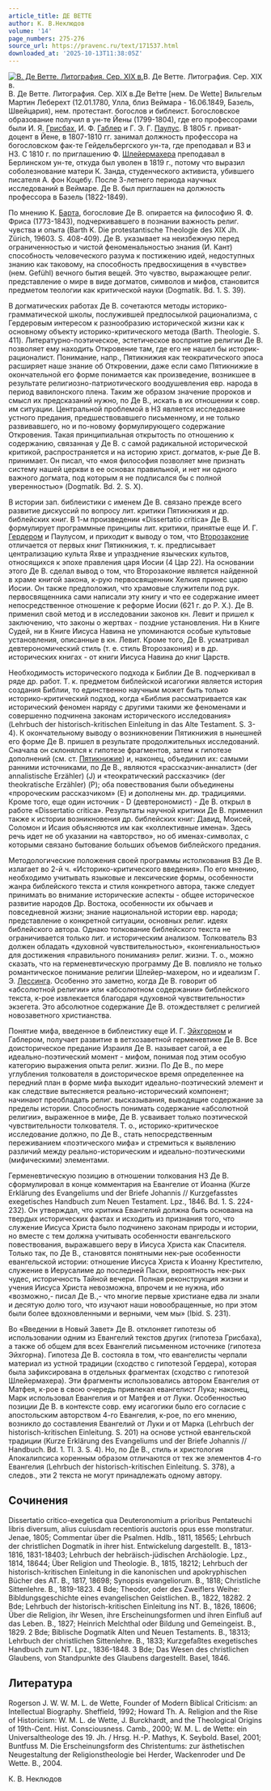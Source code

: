 ```yaml
---
article_title: ДЕ ВЕТТЕ
author: К. В.Неклюдов
volume: '14'
page_numbers: 275-276
source_url: https://pravenc.ru/text/171537.html
downloaded_at: '2025-10-13T11:38:05Z'
---
```


[![В. Де Ветте. Литография. Сер. XIX в.](https://pravenc.ru/data/911/478/1234/i200.jpg "Кликните для увеличения картинки")](https://pravenc.ru/data/911/478/1234/i400.jpg)В. Де Ветте. Литография. Сер. XIX в.  
В. Де Ветте. Литография. Сер. XIX в.Де Ве́тте [нем. De Wette] Вильгельм Мартин Леберехт (12.01.1780, Улла, близ Веймара - 16.06.1849, Базель, Швейцария), нем. протестант. богослов и библеист. Богословское образование получил в ун-те Йены (1799-1804), где его профессорами были И. Я. [Грисбах](https://pravenc.ru/text/Грисбах.html), И. Ф. [Габлер](https://pravenc.ru/text/Габлер.html) и Г. Э. Г. [Паулус](https://pravenc.ru/text/Паулус.html). В 1805 г. приват-доцент в Йене, в 1807-1810 гг. занимал должность профессора на богословском фак-те Гейдельбергского ун-та, где преподавал и ВЗ и НЗ. С 1810 г. по приглашению Ф. [Шлейермахера](https://pravenc.ru/text/Шлейермахера.html) преподавал в Берлинском ун-те, откуда был уволен в 1819 г., потому что выразил соболезнование матери К. Занда, студенческого активиста, убившего писателя А. фон Коцебу. После 3-летнего периода научных исследований в Веймаре. Де В. был приглашен на должность профессора в Базель (1822-1849).

По мнению К. [Барта](https://pravenc.ru/text/Барта.html), богословие Де В. опирается на философию Я. Ф. Фриса (1773-1843), подчеркивавшего в познании важность религ. чувства и опыта (Barth K. Die protestantische Theologie des XIX Jh. Zürich, 19603. S. 408-409). Де В. указывает на неизбежную перед ограниченностью и чистой феноменальностью знания (И. Кант) способность человеческого разума к постижению идей, недоступных знанию как таковому, на способность предвосхищения в «чувстве» (нем. Gefühl) вечного бытия вещей. Это чувство, выражающее религ. представление о мире в виде догматов, символов и мифов, становится предметом теологии как критической науки (Dogmatik. Bd. 1. S. 39).

В догматических работах Де В. сочетаются методы историко-грамматической школы, послужившей предпосылкой рационализма, с Гердеровым интересом к разнообразию исторической жизни как к основному объекту историко-критического метода (Barth. Theologie. S. 411). Литературно-поэтическое, эстетическое восприятие религии Де В. позволяет ему находить Откровение там, где его не нашел бы историк-рационалист. Понимание, напр., Пятикнижия как теократического эпоса расширяет наше знание об Откровении, даже если само Пятикнижие в окончательной его форме понимается как произведение, возникшее в результате религиозно-патриотического воодушевления евр. народа в период вавилонского плена. Таким же образом значение пророков и смысл их предсказаний нужно, по Де В., искать в их отношении к совр. им ситуации. Центральной проблемой в НЗ является исследование устного предания, предшествовавшего письменному, и не только развивавшего, но и по-новому формулирующего содержание Откровения. Такая принципиальная открытость по отношению к содержанию, связанная у Де В. с самой радикальной исторической критикой, распространяется и на историю христ. догматов, к-рые Де В. принимает. Он писал, что «моя философия позволяет мне признать систему нашей церкви в ее основах правильной, и нет ни одного важного догмата, под которым я не подписался бы с полной уверенностью» (Dogmatik. Bd. 2. S. X).

В истории зап. библеистики с именем Де В. связано прежде всего развитие дискуссий по вопросу лит. критики Пятикнижия и др. библейских книг. В 1-м произведении «Dissertatio critica» Де В. формулирует программные принципы лит. критики, принятые еще И. Г. [Гердером](https://pravenc.ru/text/Гердером.html) и Паулусом, и приходит к выводу о том, что [Второзаконие](https://pravenc.ru/text/Второзаконие.html) отличается от первых книг Пятикнижия, т. к. предписывает централизацию культа Яхве и упразднение языческих культов, относящихся к эпохе правления царя Иосии (4 Цар 22). На основании этого Де В. сделал вывод о том, что Второзаконие является найденной в храме книгой закона, к-рую первосвященник Хелкия принес царю Иосии. Он также предположил, что храмовые служители под рук. первосвященника сами написали эту книгу и что ее содержание имеет непосредственное отношение к реформе Иосии (621 г. до Р. Х.). Де В. применил свой метод и в исследовании законов кн. Левит и пришел к заключению, что законы о жертвах - поздние установления. Ни в Книге Судей, ни в Книге Иисуса Навина не упоминаются особые культовые установления, описанные в кн. Левит. Кроме того, Де В. усматривал девтерономический стиль (т. е. стиль Второзакония) и в др. исторических книгах - от книги Иисуса Навина до книг Царств.

Необходимость исторического подхода к Библии Де В. подчеркивал в ряде др. работ. Т. к. предметом библейской исагогики является история создания Библии, то единственно научным может быть только историко-критический подход, когда «Библия рассматривается как исторический феномен наряду с другими такими же феноменами и совершенно подчинена законам исторического исследования» (Lehrbuch der historisch-kritischen Einleitung in das Alte Testament. S. 3-4). К окончательному выводу о возникновении Пятикнижия в нынешней его форме Де В. пришел в результате продолжительных исследований. Сначала он склонялся к гипотезе фрагментов, затем к гипотезе дополнений (см. ст. [Пятикнижие](https://pravenc.ru/text/Пятикнижие.html)) и, наконец, объединил их: самыми ранними источниками, по Де В., являются «рассказчик-анналист» (der annalistische Erzähler) (J) и «теократический рассказчик» (der theokratische Erzähler) (P); оба повествования были объединены «пророческим рассказчиком» (E) и дополнены мн. др. традициями. Кроме того, еще один источник - D (девтерономист) - Де В. открыл в работе «Dissertatio critica». Результаты научной критики Де В. применил также к истории возникновения др. библейских книг: Давид, Моисей, Соломон и Исаия объясняются им как «коллективные имена». Здесь речь идет не об указании на «авторство», но об именах-символах, с которыми связано бытование больших объемов библейского предания.

Методологические положения своей программы истолкования ВЗ Де В. излагает во 2-й ч. «Историко-критического введения». По его мнению, необходимо учитывать языковые и лексические формы, особенности жанра библейского текста и стиля конкретного автора, также следует принимать во внимание исторические аспекты - общее историческое развитие народов Др. Востока, особенности их обычаев и повседневной жизни; знание национальной истории евр. народа; представление о конкретной ситуации, основных религ. идеях библейского автора. Однако толкование библейского текста не ограничивается только лит. и историческим анализом. Толкователь ВЗ должен обладать «духовной чувствительностью», «конгениальностью» для достижения «правильного понимания» религ. жизни. Т. о., можно сказать, что на герменевтическую программу Де В. повлияло не только романтическое понимание религии Шлейер-махером, но и идеализм Г. Э. [Лессинга](https://pravenc.ru/text/Лессинга.html). Особенно это заметно, когда Де В. говорит об «абсолютной религии» или «абсолютном содержании» библейского текста, к-рое извлекается благодаря «духовной чувствительности» экзегета. Это абсолютное содержание Де В. отождествляет с религией новозаветного христианства.

Понятие мифа, введенное в библеистику еще И. Г. [Эйхгорном](https://pravenc.ru/text/Эйхгорном.html) и Габлером, получает развитие в ветхозаветной герменевтике Де В. Все доисторическое предание Израиля Де В. называет сагой, а ее идеально-поэтический момент - мифом, понимая под этим особую категорию выражения опыта религ. жизни. По Де В., по мере углубления толкователя в доисторическое время определеннее на передний план в форме мифа выходит идеально-поэтический элемент и как следствие вытесняется реально-исторический компонент; начинают преобладать религ. высказывания, выводящие содержание за пределы истории. Способность понимать содержание «абсолютной религии», выраженное в мифе, Де В. усваивает только поэтической чувствительности толкователя. Т. о., историко-критическое исследование должно, по Де В., стать непосредственным переживанием «поэтического мифа» и стремиться к выявлению различий между реально-историческим и идеально-поэтическими (мифическими) элементами.

Герменевтическую позицию в отношении толкования НЗ Де В. сформулировал в конце комментария на Евангелие от Иоанна (Kurze Erklärung des Evangeliums und der Briefe Johannis // Kurzgefasstes exegetisches Handbuch zum Neuen Testament. Lpz., 1846. Bd. 1. S. 224-232). Он утверждал, что критика Евангелий должна быть основана на твердых исторических фактах и исходить из признания того, что служение Иисуса Христа было подчинено законам природы и истории, но вместе с тем должна учитывать особенности евангельского повествования, выражавшего веру в Иисуса Христа как Спасителя. Только так, по Де В., становятся понятными нек-рые особенности евангельской истории: отношение Иисуса Христа к Иоанну Крестителю, служение в Иерусалиме до последней Пасхи, вероятность нек-рых чудес, историчность Тайной вечери. Полная реконструкция жизни и учения Иисуса Христа невозможна, впрочем и не нужна, ибо «возможно,- писал Де В.,- что многие первые христиане едва ли знали и десятую долю того, что изучают наши новообращенные, но при этом были более вдохновленными и верными, чем мы» (Ibid. S. 231).

Во «Введении в Новый Завет» Де В. отклоняет гипотезы об использовании одним из Евангелий текстов других (гипотеза Грисбаха), а также об общем для всех Евангелий письменном источнике (гипотеза Эйхгорна). Гипотеза Де В. состояла в том, что евангелисты черпали материал из устной традиции (сходство с гипотезой Гердера), которая была зафиксирована в отдельных фрагментах (сходство с гипотезой Шлейермахера). Эти фрагменты использовались автором Евангелия от Матфея, к-рое в свою очередь привлекал евангелист Лука; наконец, Марк использовал Евангелия и от Матфея и от Луки. Особенностью позиции Де В. в контексте совр. ему исагогики было его согласие с апостольским авторством 4-го Евангелия, к-рое, по его мнению, возникло до составления Евангелий от Луки и от Марка (Lehrbuch der historisch-kritischen Einleitung. S. 201) на основе устной евангельской традиции (Kurze Erklärung des Evangeliums und der Briefe Johannis // Handbuch. Bd. 1. Tl. 3. S. 4). Но, по Де В., стиль и христология Апокалипсиса коренным образом отличаются от тех же элементов 4-го Евангелия (Lehrbuch der historisch-kritischen Einleitung. S. 378), а следов., эти 2 текста не могут принадлежать одному автору.

## Сочинения

Dissertatio critico-exegetica qua Deuteronomium a prioribus Pentateuchi libris diversum, alius cuiusdam recentioris auctoris opus esse monstratur. Jenae, 1805; Commentar über die Psalmen. Hdlb., 1811, 18565; Lehrbuch der christlichen Dogmatik in ihrer hist. Entwickelung dargestellt. B., 1813-1816, 1831-18403; Lehrbuch der hebräisch-jüdischen Archäologie. Lpz., 1814, 18644; Über Religion und Theologie. B., 1815, 18212; Lehrbuch der historisch-kritischen Einleitung in die kanonischen und apokryphischen Bücher des AT. B., 1817, 18698; Synopsis evangeliorum. B., 1818; Christliche Sittenlehre. B., 1819-1823. 4 Bde; Theodor, oder des Zweiflers Weihe: Bibldungsgeschichte eines evangelischen Geistlichen. B., 1822, 18282. 2 Bde; Lehrbuch der historisch-kritischen Einleitung ins NT. B., 1826, 18606; Über die Religion, ihr Wesen, ihre Erscheinungsformen und ihren Einfluß auf das Leben. B., 1827; Heinrich Melchthal oder Bildung und Gemeingeist. B., 1829. 2 Bde; Biblische Dogmatik Alten und Neuen Testaments. B., 18313; Lehrbuch der christlichen Sittenlehre. B., 1833; Kurzgefaßtes exegetisches Handbuch zum NT. Lpz., 1836-1848. 3 Bde; Das Wesen des christlichen Glaubens, von Standpunkte des Glaubens dargestellt. Basel, 1846.

## Литература

Rogerson J. W. W. M. L. de Wette, Founder of Modern Biblical Criticism: an Intellectual Biography. Sheffield, 1992; Howard Th. A. Religion and the Rise of Historicism: W. M. L. de Wette, J. Burckhardt, and the Theological Origins of 19th-Cent. Hist. Consciousness. Camb., 2000; W. M. L. de Wette: ein Universaltheologe des 19. Jh. / Hrsg. H.-P. Mathys, K. Seybold. Basel, 2001; Buntfuss M. Die Erscheinungsform des Christentums: zur ästhetischen Neugestaltung der Religionstheologie bei Herder, Wackenroder und De Wette. B., 2004.

К. В.  Неклюдов
